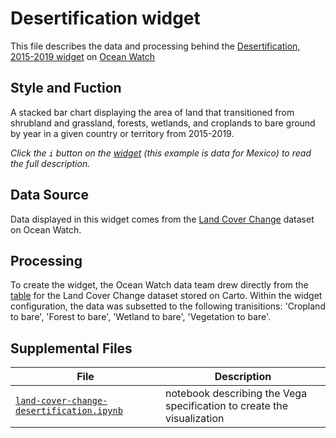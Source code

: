 # Desertification widget
This file describes the data and processing behind the [Desertification, 2015-2019 widget](https://bit.ly/2YHvi7k) on [Ocean Watch](https://oceanwatchdata.org)

## Style and Fuction
A stacked bar chart displaying the area of land that transitioned from shrubland and grassland, forests, wetlands, and croplands to bare ground by year in a given country or territory from 2015-2019. 

*Click the `i` button on the [widget](https://bit.ly/2YHvi7k) (this example is data for Mexico) to read the full description.*

## Data Source
Data displayed in this widget comes from the [Land Cover Change](../../datasets/ocn_calcs_016_land_cover_change/README.md) dataset on Ocean Watch.

## Processing
To create the widget, the Ocean Watch data team drew directly from the [table](https://resourcewatch.carto.com/u/wri-rw/dataset/ocn_calcs_016_land_cover_change_by_territory) for the Land Cover Change dataset stored on Carto. Within the widget configuration, the data was subsetted to the following tranisitions: 'Cropland to bare', 'Forest to bare', 'Wetland to bare', 'Vegetation to bare'.

## Supplemental Files 
| File | Description |
| --------------- | --------------- |
|  [`land-cover-change-desertification.ipynb`](land-cover-change-desertification.ipynb)  |    notebook describing the Vega specification to create the visualization| 
